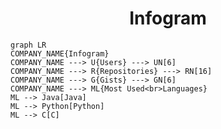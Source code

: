 <h1 align="center">Infogram</h1>

```mermaid
graph LR
COMPANY_NAME{Infogram}
COMPANY_NAME ---> U{Users} ---> UN[6]
COMPANY_NAME ---> R{Repositories} ---> RN[16]
COMPANY_NAME ---> G{Gists} ---> GN[6]
COMPANY_NAME ---> ML{Most Used<br>Languages}
ML --> Java[Java]
ML --> Python[Python]
ML --> C[C]
```
